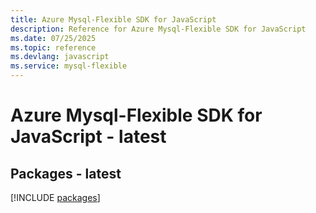 ```yaml
---
title: Azure Mysql-Flexible SDK for JavaScript
description: Reference for Azure Mysql-Flexible SDK for JavaScript
ms.date: 07/25/2025
ms.topic: reference
ms.devlang: javascript
ms.service: mysql-flexible
---
```

# Azure Mysql-Flexible SDK for JavaScript - latest
## Packages - latest
[!INCLUDE [packages](mysql-flexible-index.md)]